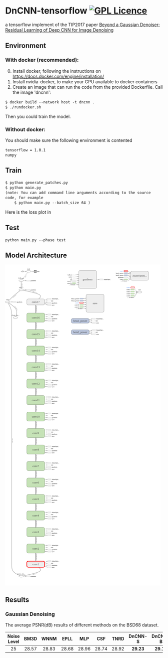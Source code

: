 # DnCNN-tensorflow   [![GPL Licence](https://badges.frapsoft.com/os/gpl/gpl.svg?v=103)](https://opensource.org/licenses/GPL-3.0/)  
a tensorflow implement of the TIP2017 paper [Beyond a Gaussian Denoiser: Residual Learning of Deep CNN for Image Denoising](http://www4.comp.polyu.edu.hk/~cslzhang/paper/DnCNN.pdf)

## Environment
### With docker (recommended):
0) Install docker, following the instructions on https://docs.docker.com/engine/installation/
1) Install nvidia-docker, to make your GPU available to docker containers
2) Create an image that can run the code from the provided Dockerfile. Call the image 'dncnn':
```
$ docker build --network host -t dncnn .
$ ./rundocker.sh
```
Then you could train the model.

### Without docker:
You should make sure the following environment is contented
```
tensorflow = 1.0.1
numpy
```


## Train
```
$ python generate_patches.py
$ python main.py
(note: You can add command line arguments according to the source code, for example
    $ python main.py --batch_size 64 )
```
Here is the loss plot in 

## Test
```
python main.py --phase test
```


## Model Architecture
![graph](./img/graph.png)

## Results

### Gaussian Denoising

The average PSNR(dB) results of different methods on the BSD68 dataset.

|  Noise Level | BM3D | WNNM  | EPLL | MLP |  CSF |TNRD  | DnCNN-S | DnCNN-B | DnCNN-tensorflow |
|:-------:|:-------:|:-------:|:-------:|:-------:|:-------:|:-------:|:-------:|:-------:|:-------:|
| 25  |  28.57  |   28.83   | 28.68  | 28.96 |  28.74 |  28.92 | **29.23** | **29.16**  | **31.89** |




